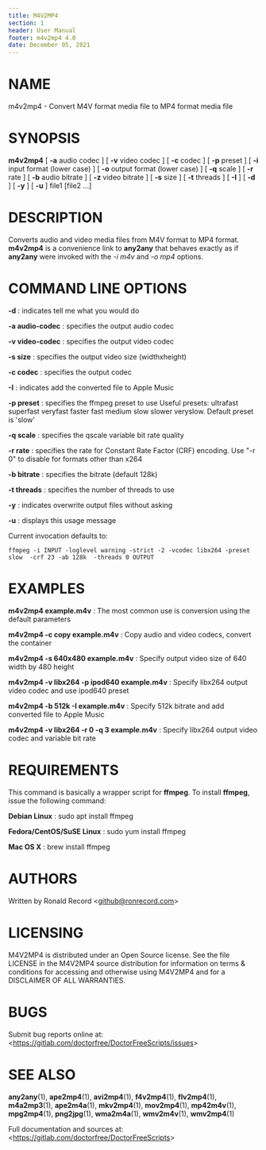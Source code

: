 ```yaml
---
title: M4V2MP4
section: 1
header: User Manual
footer: m4v2mp4 4.0
date: December 05, 2021
---
```

# NAME
m4v2mp4 - Convert M4V format media file to MP4 format media file

# SYNOPSIS
**m4v2mp4** [ **-a** audio codec ] [ **-v** video codec ] [ **-c** codec ] [ **-p** preset ] [ **-i** input format (lower case) ] [ **-o** output format (lower case) ] [ **-q** scale ] [ **-r** rate ] [ **-b** audio bitrate ] [ **-z** video bitrate ] [ **-s** size ] [ **-t** threads ] [ **-I** ] [ **-d** ] [ **-y** ] [ **-u** ] file1 [file2 ...]

# DESCRIPTION
Converts audio and video media files from M4V format to MP4 format. **m4v2mp4** is a convenience link to **any2any** that behaves exactly as if **any2any** were invoked with the *-i m4v* and *-o mp4* options.

# COMMAND LINE OPTIONS

**-d**
: indicates tell me what you would do

**-a audio-codec**
: specifies the output audio codec

**-v video-codec**
: specifies the output video codec

**-s size**
: specifies the output video size (widthxheight)

**-c codec**
: specifies the output codec

**-I**
: indicates add the converted file to Apple Music

**-p preset**
: specifies the ffmpeg preset to use
	 Useful presets:
	 ultrafast superfast veryfast faster fast medium slow
	 slower veryslow. Default preset is 'slow'

**-q scale**
: specifies the qscale variable bit rate quality

**-r rate**
: specifies the rate for Constant Rate Factor (CRF)
	encoding. Use "-r 0" to disable for formats other than x264

**-b bitrate**
: specifies the bitrate (default 128k)

**-t threads**
: specifies the number of threads to use

**-y**
: indicates overwrite output files without asking

**-u**
: displays this usage message

Current invocation defaults to:

`ffmpeg -i INPUT -loglevel warning -strict -2 -vcodec libx264 -preset slow  -crf 23 -ab 128k  -threads 0 OUTPUT`

# EXAMPLES

**m4v2mp4 example.m4v**
: The most common use is conversion using the default parameters

**m4v2mp4 -c copy example.m4v**
: Copy audio and video codecs, convert the container

**m4v2mp4 -s 640x480 example.m4v**
: Specify output video size of 640 width by 480 height

**m4v2mp4 -v libx264 -p ipod640 example.m4v**
: Specify libx264 output video codec and use ipod640 preset

**m4v2mp4 -b 512k -I example.m4v**
: Specify 512k bitrate and add converted file to Apple Music

**m4v2mp4 -v libx264 -r 0 -q 3 example.m4v**
: Specify libx264 output video codec and variable bit rate

# REQUIREMENTS
This command is basically a wrapper script for **ffmpeg**. To install 
**ffmpeg**, issue the following command:

**Debian Linux**
: sudo apt install ffmpeg

**Fedora/CentOS/SuSE Linux**
: sudo yum install ffmpeg

**Mac OS X**
: brew install ffmpeg

# AUTHORS
Written by Ronald Record &lt;github@ronrecord.com&gt;

# LICENSING
M4V2MP4 is distributed under an Open Source license.
See the file LICENSE in the M4V2MP4 source distribution
for information on terms &amp; conditions for accessing and
otherwise using M4V2MP4 and for a DISCLAIMER OF ALL WARRANTIES.

# BUGS
Submit bug reports online at: &lt;https://gitlab.com/doctorfree/DoctorFreeScripts/issues&gt;

# SEE ALSO
**any2any**(1), **ape2mp4**(1), **avi2mp4**(1), **f4v2mp4**(1), **flv2mp4**(1), **m4a2mp3**(1), **ape2m4a**(1), **mkv2mp4**(1), **mov2mp4**(1), **mp42m4v**(1), **mpg2mp4**(1), **png2jpg**(1), **wma2m4a**(1), **wmv2m4v**(1), **wmv2mp4**(1)

Full documentation and sources at: &lt;https://gitlab.com/doctorfree/DoctorFreeScripts&gt;


